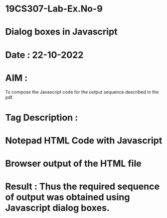 # 19CS307-Lab-Ex.No-9
# Dialog boxes in Javascript
# Date : 22-10-2022
# AIM :
To compose the Javascript code for the output sequence described in the pdf.








 # Tag Description :







# Notepad HTML Code with Javascript







# Browser output of the HTML file




 # Result : Thus the required sequence of output was obtained using Javascript dialog boxes.
